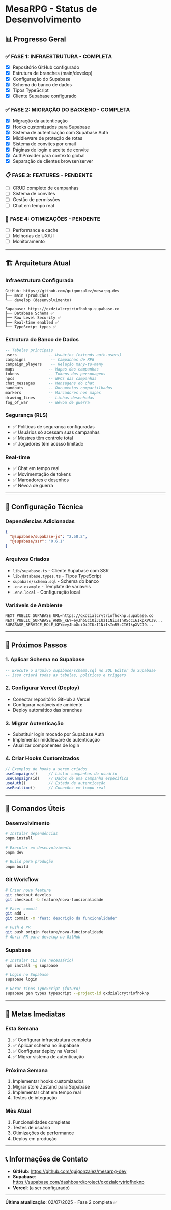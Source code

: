 # MesaRPG - Status de Desenvolvimento

## 📊 Progresso Geral

### ✅ **FASE 1: INFRAESTRUTURA** - **COMPLETA**
- [x] Repositório GitHub configurado
- [x] Estrutura de branches (main/develop)
- [x] Configuração do Supabase
- [x] Schema do banco de dados
- [x] Tipos TypeScript
- [x] Cliente Supabase configurado

### ✅ **FASE 2: MIGRAÇÃO DO BACKEND** - **COMPLETA**
- [x] Migração da autenticação
- [x] Hooks customizados para Supabase
- [x] Sistema de autenticação com Supabase Auth
- [x] Middleware de proteção de rotas
- [x] Sistema de convites por email
- [x] Páginas de login e aceite de convite
- [x] AuthProvider para contexto global
- [x] Separação de clientes browser/server

### 📋 **FASE 3: FEATURES** - **PENDENTE**
- [ ] CRUD completo de campanhas
- [ ] Sistema de convites
- [ ] Gestão de permissões
- [ ] Chat em tempo real

### 🎯 **FASE 4: OTIMIZAÇÕES** - **PENDENTE**
- [ ] Performance e cache
- [ ] Melhorias de UX/UI
- [ ] Monitoramento

---

## 🏗️ Arquitetura Atual

### **Infraestrutura Configurada**
```
GitHub: https://github.com/guigonzalez/mesarpg-dev
├── main (produção)
└── develop (desenvolvimento)

Supabase: https://qxdzialcrytriofhoknp.supabase.co
├── Database Schema ✅
├── Row Level Security ✅
├── Real-time enabled ✅
└── TypeScript types ✅
```

### **Estrutura do Banco de Dados**
```sql
-- Tabelas principais
users              -- Usuários (extends auth.users)
campaigns           -- Campanhas de RPG
campaign_players    -- Relação many-to-many
maps               -- Mapas das campanhas
tokens             -- Tokens dos personagens
npcs               -- NPCs das campanhas
chat_messages      -- Mensagens do chat
handouts           -- Documentos compartilhados
markers            -- Marcadores nos mapas
drawing_lines      -- Linhas desenhadas
fog_of_war         -- Névoa de guerra
```

### **Segurança (RLS)**
- ✅ Políticas de segurança configuradas
- ✅ Usuários só acessam suas campanhas
- ✅ Mestres têm controle total
- ✅ Jogadores têm acesso limitado

### **Real-time**
- ✅ Chat em tempo real
- ✅ Movimentação de tokens
- ✅ Marcadores e desenhos
- ✅ Névoa de guerra

---

## 🔧 Configuração Técnica

### **Dependências Adicionadas**
```json
{
  "@supabase/supabase-js": "2.50.2",
  "@supabase/ssr": "0.6.1"
}
```

### **Arquivos Criados**
- `lib/supabase.ts` - Cliente Supabase com SSR
- `lib/database.types.ts` - Tipos TypeScript
- `supabase/schema.sql` - Schema do banco
- `.env.example` - Template de variáveis
- `.env.local` - Configuração local

### **Variáveis de Ambiente**
```env
NEXT_PUBLIC_SUPABASE_URL=https://qxdzialcrytriofhoknp.supabase.co
NEXT_PUBLIC_SUPABASE_ANON_KEY=eyJhbGciOiJIUzI1NiIsInR5cCI6IkpXVCJ9...
SUPABASE_SERVICE_ROLE_KEY=eyJhbGciOiJIUzI1NiIsInR5cCI6IkpXVCJ9...
```

---

## 🚀 Próximos Passos

### **1. Aplicar Schema no Supabase**
```sql
-- Execute o arquivo supabase/schema.sql no SQL Editor do Supabase
-- Isso criará todas as tabelas, políticas e triggers
```

### **2. Configurar Vercel (Deploy)**
- Conectar repositório GitHub à Vercel
- Configurar variáveis de ambiente
- Deploy automático das branches

### **3. Migrar Autenticação**
- Substituir login mocado por Supabase Auth
- Implementar middleware de autenticação
- Atualizar componentes de login

### **4. Criar Hooks Customizados**
```typescript
// Exemplos de hooks a serem criados
useCampaigns()     // Listar campanhas do usuário
useCampaign(id)    // Dados de uma campanha específica
useAuth()          // Estado de autenticação
useRealtime()      // Conexões em tempo real
```

---

## 📝 Comandos Úteis

### **Desenvolvimento**
```bash
# Instalar dependências
pnpm install

# Executar em desenvolvimento
pnpm dev

# Build para produção
pnpm build
```

### **Git Workflow**
```bash
# Criar nova feature
git checkout develop
git checkout -b feature/nova-funcionalidade

# Fazer commit
git add .
git commit -m "feat: descrição da funcionalidade"

# Push e PR
git push origin feature/nova-funcionalidade
# Abrir PR para develop no GitHub
```

### **Supabase**
```bash
# Instalar CLI (se necessário)
npm install -g supabase

# Login no Supabase
supabase login

# Gerar tipos TypeScript (futuro)
supabase gen types typescript --project-id qxdzialcrytriofhoknp
```

---

## 🎯 Metas Imediatas

### **Esta Semana**
1. ✅ Configurar infraestrutura completa
2. ✅ Aplicar schema no Supabase
3. ✅ Configurar deploy na Vercel
4. ✅ Migrar sistema de autenticação

### **Próxima Semana**
1. Implementar hooks customizados
2. Migrar store Zustand para Supabase
3. Implementar chat em tempo real
4. Testes de integração

### **Mês Atual**
1. Funcionalidades completas
2. Testes de usuário
3. Otimizações de performance
4. Deploy em produção

---

## 📞 Informações de Contato

- **GitHub**: https://github.com/guigonzalez/mesarpg-dev
- **Supabase**: https://supabase.com/dashboard/project/qxdzialcrytriofhoknp
- **Vercel**: (a ser configurado)

---

**Última atualização**: 02/07/2025 - Fase 2 completa ✅
